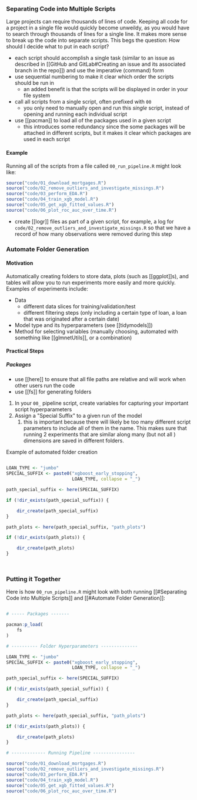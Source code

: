 ### Separating Code into Multiple Scripts

Large projects can require thousands of lines of code. Keeping all code for a project in a single file would quickly become unweildy, as you would have to search through thousands of lines for a single line. It makes more sense to break up the code into separate scripts. This begs the question: How should I decide what to put in each script?

- each script should accomplish a single task (similar to an issue as described in  [[GitHub and GitLab#Creating an issue and its associated branch in the repo]]) and use the imperative (command) form
- use sequential numbering to make it clear which order the scripts should be run in
	- an added benefit is that the scripts will be displayed in order in your file system
- call all scripts from a single script, often prefixed with `00`
	- you only need to manually open and run this *single* script, instead of opening and running each individual script
- use [[pacman]] to load all of the packages used in a given script
	- this introduces some redundancy since the some packages will be attached in different scripts, but it makes it clear which packages are used in each script

#### Example

Running all of the scripts from a file called `00_run_pipeline.R` might look like:

```R
source("code/01_download_mortgages.R")
source("code/02_remove_outliers_and_investigate_missings.R")
source("code/03_perform_EDA.R")
source("code/04_train_xgb_model.R")
source("code/05_get_xgb_fitted_values.R")
source("code/06_plot_roc_auc_over_time.R")
```

- create [[logr]] files as part of a given script, for example, a log for `code/02_remove_outliers_and_investigate_missings.R` so that we have a record of how many observations were removed during this step


### Automate Folder Generation

#### Motivation

Automatically creating folders to store data, plots (such as [[ggplot]]s), and tables will allow you to run experiments more easily and more quickly. Examples of experiments include:

- Data
	- different data slices for training/validation/test
	- different filtering steps (only including a certain type of loan, a loan that was originated after a certain date)
- Model type and its hyperparameters (see [[tidymodels]])
- Method for selecting variables (manually choosing, automated with something like [[glmnetUtils]], or a combination)

#### Practical Steps

##### Packages
- use [[here]] to ensure that all file paths are relative and will work when other users run the code
- use [[fs]] for generating folders

1. In your `00_` pipeline script, create variables for capturing your important script hyperparameters
2. Assign a "Special Suffix" to a given run of the model
	1. this is important because there will likely be too many different script parameters to include all of them in the name. This makes sure that running 2 experiments that are similar along many (but not all ) dimensions are saved in different folders.

Example of automated folder creation

```R

LOAN_TYPE <- "jumbo"
SPECIAL_SUFFIX <- paste0("xgboost_early_stopping",
						 LOAN_TYPE, collapse = "_")

path_special_suffix <- here(SPECIAL_SUFFIX)

if (!dir_exists(path_special_suffix)) {

	dir_create(path_special_suffix)
}

path_plots <- here(path_special_suffix, "path_plots")

if (!dir_exists(path_plots)) {

	dir_create(path_plots)
}




```


### Putting it Together

Here is how `00_run_pipeline.R` might look with both running [[#Separating Code into Multiple Scripts]] and [[#Automate Folder Generation]]:


```R

# ----- Packages -------

pacman:p_load(
	fs
)

# ---------- Folder Hyperparameters --------------

LOAN_TYPE <- "jumbo"
SPECIAL_SUFFIX <- paste0("xgboost_early_stopping",
						 LOAN_TYPE, collapse = "_")

path_special_suffix <- here(SPECIAL_SUFFIX)

if (!dir_exists(path_special_suffix)) {

	dir_create(path_special_suffix)
}

path_plots <- here(path_special_suffix, "path_plots")

if (!dir_exists(path_plots)) {

	dir_create(path_plots)
}

# ------------- Running Pipeline ----------------

source("code/01_download_mortgages.R")
source("code/02_remove_outliers_and_investigate_missings.R")
source("code/03_perform_EDA.R")
source("code/04_train_xgb_model.R")
source("code/05_get_xgb_fitted_values.R")
source("code/06_plot_roc_auc_over_time.R")


```






